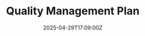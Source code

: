 ---
title: Quality Management Plan
linkTitle: Quality Management Plan
date: '2025-04-29T17:09:00Z'
weight: 1
description: Quality Management Plan establishes a framework for delivering high-quality,
  sustainable marketing solutions, aligning with ISO 9001:2015, focusing on client
  satisfaction, compliance, continuous improvement, and environmental responsibility.
  Leadership is committed to integrating quality into business processes and providing
  necessary resources.
draft: false
ref: quality-management-plan
---
